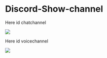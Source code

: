 # Discord-Show-channel

<div>
<p>Here id chatchannel</p>
<img src="https://cdn.discordapp.com/attachments/353916776473427970/514471607515873290/unknown.png"/>
</div>

<p>Here id voicechannel</p>
<img src="https://cdn.discordapp.com/attachments/353916776473427970/514471775145295922/unknown.png"/>
</div>
